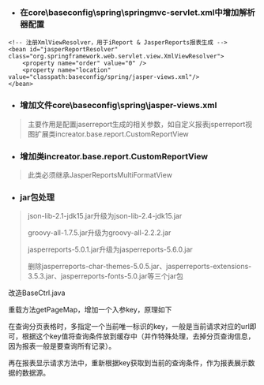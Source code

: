 * ### 在core\baseconfig\spring\springmvc-servlet.xml中增加解析器配置

```
<!-- 注册XmlViewResolver，用于iReport & JasperReports报表生成 -->
<bean id="jasperReportResolver" class="org.springframework.web.servlet.view.XmlViewResolver">
    <property name="order" value="0" />
    <property name="location" value="classpath:baseconfig/spring/jasper-views.xml"/>
</bean>
```

* ### 增加文件core\baseconfig\spring\jasper-views.xml

> 主要作用是配置jaserreport生成的相关参数，如自定义报表jsperreport视图扩展类increator.base.report.CustomReportView

* ### 增加类increator.base.report.CustomReportView

> 此类必须继承JasperReportsMultiFormatView

* ### jar包处理

> json-lib-2.1-jdk15.jar升级为json-lib-2.4-jdk15.jar
>
> groovy-all-1.7.5.jar升级为groovy-all-2.2.2.jar
>
> jasperreports-5.0.1.jar升级为jasperreports-5.6.0.jar
>
> 删除jasperreports-char-themes-5.0.5.jar、jasperreports-extensions-3.5.3.jar、jasperreports-fonts-5.0.jar等三个jar包

改造BaseCtrl.java

重载方法getPageMap，增加一个入参key，原理如下

在查询分页表格时，多指定一个当前唯一标识的key，一般是当前请求对应的url即可，根据这个key值将查询条件放到缓存中（并作特殊处理，去掉分页查询信息，因为报表一般是要查询所有记录）。

再在报表显示请求方法中，重新根据key获取到当前的查询条件，作为报表展示数据的数据源。



